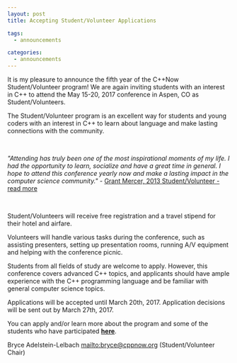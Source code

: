 ```yaml
---
layout: post
title: Accepting Student/Volunteer Applications

tags:
  - announcements

categories:
  - announcements
---
```


It is my pleasure to announce the fifth year of the C++Now
Student/Volunteer program! We are again inviting students with an
interest in C++ to attend the May 15-20, 2017 conference in Aspen, CO
as Student/Volunteers.

<!--more-->

The Student/Volunteer program is an excellent way for students and
young coders with an interest in C++ to learn about language and make
lasting connections with the community.

<br />

*"Attending has truly been one of the most inspirational moments of my
life. I had the opportunity to learn, socialize and have a great time
in general. I hope to attend this conference yearly now and make a
lasting impact in the computer science community."* - [Grant Mercer,
2013 Student/Volunteer - read more](/2013_volunteer_story_mercer/)

<br />

Student/Volunteers will receive free registration and a travel stipend
for their hotel and airfare.

Volunteers will handle various tasks during the conference, such as
assisting presenters, setting up presentation rooms, running A/V
equipment and helping with the conference picnic.

Students from all fields of study are welcome to apply. However, this
conference covers advanced C++ topics, and applicants should have
ample experience with the C++ programming language and be familiar
with general computer science topics.

Applications will be accepted until March 20th, 2017. Application
decisions will be sent out by March 27th, 2017.

You can apply and/or learn more about the program and some of the
students who have participated
**[here](/student_volunteer_application/)**.

Bryce Adelstein-Lelbach <mailto:bryce@cppnow.org>  (Student/Volunteer Chair)
